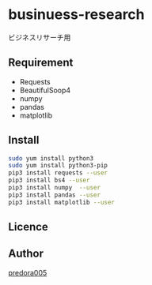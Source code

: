 # businuess-research
ビジネスリサーチ用

## Requirement
- Requests
- BeautifulSoop4
- numpy
- pandas
- matplotlib

## Install

```bash
sudo yum install python3
sudo yum install python3-pip
pip3 install requests --user
pip3 install bs4 --user
pip3 install numpy  --user
pip3 install pandas --user
pip3 install matplotlib --user
```

## Licence


## Author
[predora005](https://github.com/predora005)
